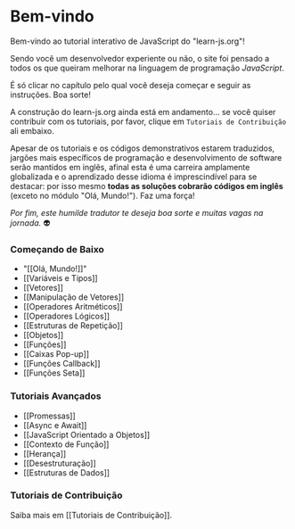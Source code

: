 # Bem-vindo

Bem-vindo ao tutorial interativo de JavaScript do "learn-js.org"!

Sendo você um desenvolvedor experiente ou não, o site foi pensado a todos os que queiram melhorar na linguagem de programação *JavaScript*.

É só clicar no capítulo pelo qual você deseja começar e seguir as instruções. Boa sorte!

A construção do learn-js.org ainda está em andamento... se você quiser contribuir com os tutoriais, por favor, clique em `Tutoriais de Contribuição` ali embaixo.

Apesar de os tutoriais e os códigos demonstrativos estarem traduzidos, jargões mais específicos de programação e desenvolvimento de software serão mantidos em inglês, afinal esta é uma carreira amplamente globalizada e o aprendizado desse idioma é imprescindível para se destacar: por isso mesmo **todas as soluções cobrarão códigos em inglês** (exceto no módulo "Olá, Mundo!"). Faz uma força!

*Por fim, este humilde tradutor te deseja boa sorte e muitas vagas na jornada.* :alien:

### Começando de Baixo

- "[[Olá, Mundo!]]"
- [[Variáveis e Tipos]]
- [[Vetores]]
- [[Manipulação de Vetores]]
- [[Operadores Aritméticos]]
- [[Operadores Lógicos]]
- [[Estruturas de Repetição]]
- [[Objetos]]
- [[Funções]]
- [[Caixas Pop-up]]
- [[Funções Callback]]
- [[Funções Seta]]

### Tutoriais Avançados

- [[Promessas]]
- [[Async e Await]]
- [[JavaScript Orientado a Objetos]]
- [[Contexto de Função]]
- [[Herança]]
- [[Desestruturação]]
- [[Estruturas de Dados]]

### Tutoriais de Contribuição

Saiba mais em [[Tutoriais de Contribuição]].